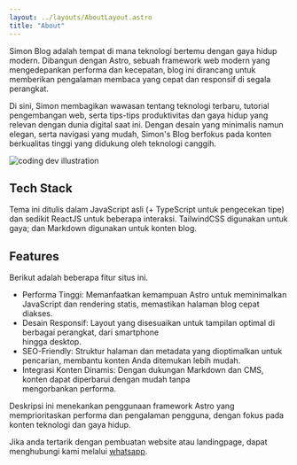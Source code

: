 ```yaml
---
layout: ../layouts/AboutLayout.astro
title: "About"
---
```


Simon Blog adalah tempat di mana teknologi bertemu dengan gaya hidup modern. Dibangun dengan Astro, sebuah framework web modern yang mengedepankan performa dan kecepatan, blog ini dirancang untuk memberikan pengalaman membaca yang cepat dan responsif di segala perangkat.


Di sini, Simon membagikan wawasan tentang teknologi terbaru, tutorial pengembangan web, serta tips-tips produktivitas dan gaya hidup yang relevan dengan dunia digital saat ini. Dengan desain yang minimalis namun elegan, serta navigasi yang mudah, Simon's Blog berfokus pada konten berkualitas tinggi yang didukung oleh teknologi canggih.


<div>
  <img src="/assets/dev.svg" class="sm:w-1/2 mx-auto" alt="coding dev illustration">
</div>

## Tech Stack

Tema ini ditulis dalam JavaScript asli (+ TypeScript untuk pengecekan tipe) dan sedikit ReactJS untuk beberapa interaksi. TailwindCSS digunakan untuk gaya; dan Markdown digunakan untuk konten blog.

## Features

Berikut adalah beberapa fitur situs ini.

- Performa Tinggi: Memanfaatkan kemampuan Astro untuk meminimalkan JavaScript dan rendering statis, memastikan 
  halaman blog cepat diakses.
- Desain Responsif: Layout yang disesuaikan untuk tampilan optimal di berbagai perangkat, dari smartphone     
  hingga desktop.
- SEO-Friendly: Struktur halaman dan metadata yang dioptimalkan untuk pencarian, membantu konten Anda 
  ditemukan lebih mudah.
- Integrasi Konten Dinamis: Dengan dukungan Markdown dan CMS, konten dapat diperbarui dengan mudah tanpa  
  mengorbankan performa.

Deskripsi ini menekankan penggunaan framework Astro yang memprioritaskan performa dan pengalaman pengguna, dengan fokus pada konten teknologi dan gaya hidup.

Jika anda tertarik dengan pembuatan website atau landingpage, dapat menghubungi kami melalui [whatsapp](https://api.whatsapp.com/send?phone=6281293326311&text=Halo%20Saya%20Ingin%20Bertanya%20Tentang%20Website).
